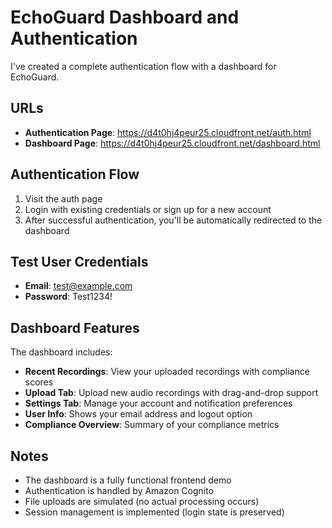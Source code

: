 # EchoGuard Dashboard and Authentication

I've created a complete authentication flow with a dashboard for EchoGuard.

## URLs

- **Authentication Page**: https://d4t0hj4peur25.cloudfront.net/auth.html
- **Dashboard Page**: https://d4t0hj4peur25.cloudfront.net/dashboard.html

## Authentication Flow

1. Visit the auth page
2. Login with existing credentials or sign up for a new account
3. After successful authentication, you'll be automatically redirected to the dashboard

## Test User Credentials

- **Email**: test@example.com
- **Password**: Test1234!

## Dashboard Features

The dashboard includes:

- **Recent Recordings**: View your uploaded recordings with compliance scores
- **Upload Tab**: Upload new audio recordings with drag-and-drop support
- **Settings Tab**: Manage your account and notification preferences
- **User Info**: Shows your email address and logout option
- **Compliance Overview**: Summary of your compliance metrics

## Notes

- The dashboard is a fully functional frontend demo
- Authentication is handled by Amazon Cognito
- File uploads are simulated (no actual processing occurs)
- Session management is implemented (login state is preserved)
